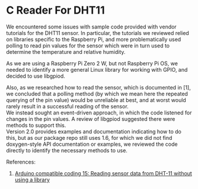 # C Reader For DHT11

We encountered some issues with sample code provided with vendor tutorials 
for the DHT11 sensor.  In particular, 
the tutorials we reviewed relied on libraries specific to the Raspberry Pi, and 
more problematically used polling to read pin values for the sensor 
which were in turn used to determine the temperature and relative humidity.  

As we are using a Raspberry Pi Zero 2 W, but not Raspberry Pi OS, we needed to identify a 
more general Linux library for working with GPIO, and decided to use libgpiod.  

Also, as we researched how to read the sensor, which is documented in [1], 
we concluded that a polling method 
(by which we mean here the repeated querying of the pin value) would be unreliable at best, 
and at worst would rarely result in a successful reading of the sensor.  
We instead sought an event-driven approach, in which the code listened for changes 
in the pin values.  A review of libgpiod suggested there were methods to support this.  
Version 2.0 provides examples and documentation indicating how to do this, 
but as our package repo still uses 1.6, for which we did not find doxygen-style API documentation 
or examples, we reviewed the code directly to identify the necessary methods to use.  

References: 
1. [Arduino compatible coding 15: Reading sensor data from DHT-11 without using a library](https://www.engineersgarage.com/articles-arduino-dht11-humidity-temperature-sensor-interfacing/)

